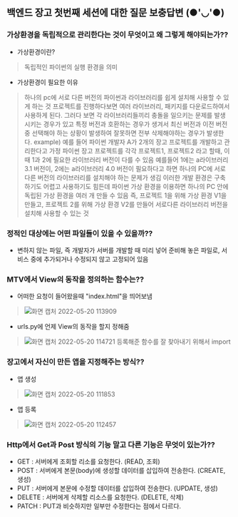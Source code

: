 ## 백엔드 장고 첫번째 세션에 대한 질문 보충답변 (●'◡'●)





### 가상환경을 독립적으로 관리한다는 것이 무엇이고 왜 그렇게 해야되는가??
- 가상환경이란?
> 독립적인 파이썬의 실행 환경을 의미


- 가상환경이 필요한 이유
> 하나의 pc에 서로 다른 버전의 파이썬과 라이브러리를 쉽게 설치해 사용할 수 있게 하는 것 
> 프로젝트를 진행하다보면 여러 라이브러리, 패키지를 다운로드하여서 사용하게 된다. 그러다 보면 각 라이브러리들끼리 충돌을 일으키는 문제를 발생시키는 경우가 있고 특정 버전과 호환하는 경우가 생겨서 최신 버전과 이전 버전 중 선택해야 하는 상황이 발생하여 잘못하면 전부 삭제해야하는 경우가 발생한다.
> example) 예를 들어 파이썬 개발자 A가 2개의 장고 프로젝트를 개발하고 관리한다고 가정 
파이썬 장고 프로젝트를 각각 프로젝트1, 프로젝트2 라고 할때, 이때 1과 2에 필요한 라이브러리 버전이 다를 수 있음
예를들어 1에는 a라이브러리 3.1 버전이, 2에는 a라이브러리 4.0 버전이 필요하다고 하면 하나의 PC에 서로 다른 버전의 라이브러리를 설치해야 하는 문제가 생김
이러한 개발 환경은 구축하기도 어렵고 사용하기도 힘든데 파이썬 가상 환경을 이용하면 하나의 PC 안에 독립된 가상 환경을 여러 개 만들 수 있음
즉, 프로젝트 1을 위해 가상 환경 V1을 만들고, 프로젝트 2를 위해 가상 환경 V2를 만들어 서로다른 라이브러리 버전을 설치해 사용할 수 있는 것




### 정적인 대상에는 어떤 파일들이 있을 수 있을까??
-  변하지 않는 파일, 즉 개발자가 서버를 개발할 때 미리 넣어 준비해 놓은 파일로, 서비스 중에 추가되거나 수정되지 않고 고정되어 있음




### MTV에서 View의 동작을 정의하는 함수는??
- 어떠한 요청이 들어왔을때 "index.html"을 띄어보냄
> ![화면 캡처 2022-05-20 113909](https://user-images.githubusercontent.com/97498094/169438847-c924077a-c2c3-40c3-90c7-7af6cd96da74.png)


- urls.py에 언제 View의 동작을 할지 정해줌
> ![화면 캡처 2022-05-20 114721](https://user-images.githubusercontent.com/97498094/169438802-dd54c7b9-e127-4106-8537-fdbf89e05b2f.png)
> 등록해준 함수를 잘 찾아내기 위해서 import




### 장고에서 자신이 만든 앱을 지정해주는 방식??

- 앱 생성
> ![화면 캡처 2022-05-20 111853](https://user-images.githubusercontent.com/97498094/169435597-995e9a3c-b74d-43fc-967c-3f8d51f79ca8.png)


- 앱 등록
> ![화면 캡처 2022-05-20 112457](https://user-images.githubusercontent.com/97498094/169436240-020b7b18-e248-4bd1-8788-beea2cf8b42d.png)





### Http에서 Get과 Post 방식의 기능 말고 다른 기능은 무엇이 있는가??
- GET : 서버에게 조회할 리소를 요청한다. (READ, 조회)
- POST : 서버에게 본문(body)에 생성할 데이터를 삽입하여 전송한다. (CREATE, 생성)
- PUT : 서버에게 본문에 수정할 데이터를 삽입하여 전송한다. (UPDATE, 생성)
- DELETE : 서버에게 삭제할 리소스를 요청한다. (DELETE, 삭제)
- PATCH : PUT과 비슷하지만 일부만 수정한다는 점에서 다르다.
